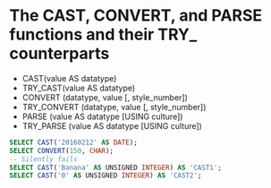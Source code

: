# The CAST, CONVERT, and PARSE functions and their TRY_ counterparts

* CAST(value AS datatype)
* TRY_CAST(value AS datatype)
* CONVERT (datatype, value [, style_number])
* TRY_CONVERT (datatype, value [, style_number])
* PARSE (value AS datatype [USING culture])
* TRY_PARSE (value AS datatype [USING culture])

```sql
SELECT CAST('20160212' AS DATE);
SELECT CONVERT(150, CHAR);
-- Silently fails
SELECT CAST('Banana' AS UNSIGNED INTEGER) AS 'CAST1';
SELECT CAST('0' AS UNSIGNED INTEGER) AS 'CAST2';
```
